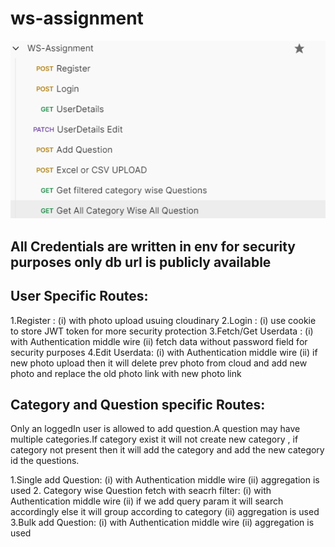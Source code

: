 # ws-assignment
![alt text](image-1.png)

## All Credentials are written in env for security purposes only db url is publicly available

## User Specific Routes:

1.Register : (i) with photo upload usuing cloudinary
2.Login : (i) use cookie to store JWT token for more security protection
3.Fetch/Get Userdata : (i) with Authentication middle wire (ii) fetch data without password field for security purposes
4.Edit Userdata: (i) with Authentication middle wire (ii) if new photo upload then it will delete prev photo from cloud and add new photo and replace the old photo link with new photo link

## Category and Question specific Routes:

Only an loggedIn user is allowed to add question.A question may have multiple categories.If category exist it will not create new category , if category not present then it will add the category and add the new category id the questions.

1.Single add Question: (i) with Authentication middle wire (ii) aggregation is used
2. Category wise Question fetch with seacrh filter: (i) with Authentication middle wire (ii) if we add query param it will search accordingly else it will group according to category (ii) aggregation is used
3.Bulk add Question: (i) with Authentication middle wire (ii) aggregation is used